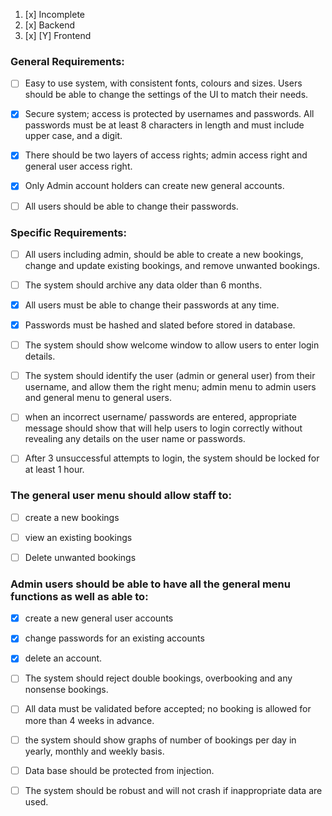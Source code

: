 1. [x] Incomplete
2. [x] Backend
3. [x] [Y] Frontend

### General Requirements:

- [ ] Easy to use system, with consistent fonts, colours and sizes. Users should be able to change the settings of the UI to match their needs.
- [X] Secure system; access is protected by usernames and passwords. All passwords must be at least 8 characters in length and must include upper case, and a digit.
- [X] There should be two layers of access rights; admin access right and general user access right.
- [X] Only Admin account holders can create new general accounts.
- [ ] All users should be able to change their passwords.


### Specific Requirements:

- [ ] All users including admin, should be able to create a new bookings, change and update existing bookings, and remove unwanted bookings.
- [ ] The system should archive any data older than 6 months.
- [X] All users must be able to change their passwords at any time.
- [X] Passwords must be hashed and slated before stored in database.
- [ ] The system should show welcome window to allow users to enter login details.
- [ ] The system should identify the user (admin or general user) from their username, and allow them the right menu; admin menu to admin users and general menu to general users.
- [ ] when an incorrect username/ passwords are entered, appropriate message should show that will help users to login correctly without revealing any details on the user name or passwords.
- [ ] After 3 unsuccessful attempts to login, the system should be locked for at least 1 hour.


### The general user menu should allow staff to:

- [ ] create a new bookings
- [ ] view an existing bookings
- [ ] Delete unwanted bookings


### Admin users should be able to have all the general menu functions as well as able to:

- [X] create a new general user accounts
- [X] change passwords for an existing accounts
- [X] delete an account.

- [ ] The system should reject double bookings, overbooking and any nonsense bookings.
- [ ] All data must be validated before accepted; no booking is allowed for more than 4 weeks in advance.
- [ ] the system should show graphs of number of bookings per day in yearly, monthly and weekly basis.
- [ ] Data base should be protected from injection.
- [ ] The system should be robust and will not crash if inappropriate data are used.

